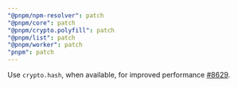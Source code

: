 ```yaml
---
"@pnpm/npm-resolver": patch
"@pnpm/core": patch
"@pnpm/crypto.polyfill": patch
"@pnpm/list": patch
"@pnpm/worker": patch
"pnpm": patch
---
```


Use `crypto.hash`, when available, for improved performance [#8629](https://github.com/pnpm/pnpm/pull/8629).
